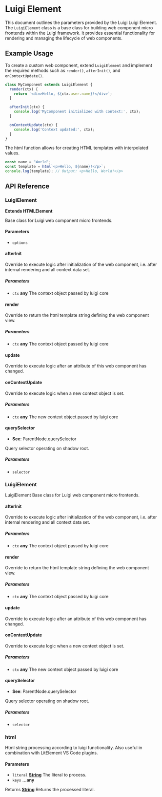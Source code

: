 <!-- meta
{
  "node": {
    "label": "Luigi Element API",
    "category": {
      "label": "API Reference",
      "collapsible": true
    },
    "metaData": {
      "categoryPosition": 6,
      "position": 5
    }
  }
}
meta -->

# Luigi Element

This document outlines the parameters provided by the Luigi Luigi Element. The `LuigiElement` class is a base class for building web component micro frontends within the Luigi framework. It provides essential functionality for rendering and managing the lifecycle of web components.

## Example Usage

To create a custom web component, extend `LuigiElement` and implement the required methods such as `render()`, `afterInit()`, and `onContextUpdate()`.

```js
class MyComponent extends LuigiElement {
  render(ctx) {
    return `<div>Hello, ${ctx.user.name}!</div>`;
  }

  afterInit(ctx) {
    console.log('MyComponent initialized with context:', ctx);
  }

  onContextUpdate(ctx) {
    console.log('Context updated:', ctx);
  }
}

```

The html function allows for creating HTML templates with interpolated values.

```js
const name = 'World';
const template = html`<p>Hello, ${name}!</p>`;
console.log(template); // Output: <p>Hello, World!</p>
```

## API Reference

<!-- Generated by documentation.js. Update this documentation by updating the source code. -->

### LuigiElement

**Extends HTMLElement**

Base class for Luigi web component micro frontends.

#### Parameters

*   `options`  

#### afterInit

Override to execute logic after initialization of the web component, i.e.
after internal rendering and all context data set.

##### Parameters

*   `ctx` **any** The context object passed by luigi core

#### render

Override to return the html template string defining the web component view.

##### Parameters

*   `ctx` **any** The context object passed by luigi core

#### update

Override to execute logic after an attribute of this web component has changed.

#### onContextUpdate

Override to execute logic when a new context object is set.

##### Parameters

*   `ctx` **any** The new context object passed by luigi core

#### querySelector

*   **See**: ParentNode.querySelector

Query selector operating on shadow root.

##### Parameters

*   `selector`  

### LuigiElement

LuigiElement
Base class for Luigi web component micro frontends.

#### afterInit

Override to execute logic after initialization of the web component, i.e.
after internal rendering and all context data set.

##### Parameters

*   `ctx` **any** The context object passed by luigi core

#### render

Override to return the html template string defining the web component view.

##### Parameters

*   `ctx` **any** The context object passed by luigi core

#### update

Override to execute logic after an attribute of this web component has changed.

#### onContextUpdate

Override to execute logic when a new context object is set.

##### Parameters

*   `ctx` **any** The new context object passed by luigi core

#### querySelector

*   **See**: ParentNode.querySelector

Query selector operating on shadow root.

##### Parameters

*   `selector`  

### html

Html string processing according to luigi functionality.
Also useful in combination with LitElement VS Code plugins.

#### Parameters

*   `literal` **[String](https://developer.mozilla.org/docs/Web/JavaScript/Reference/Global_Objects/String)** The literal to process.
*   `keys` **...any** 

Returns **[String](https://developer.mozilla.org/docs/Web/JavaScript/Reference/Global_Objects/String)** Returns the processed literal.
